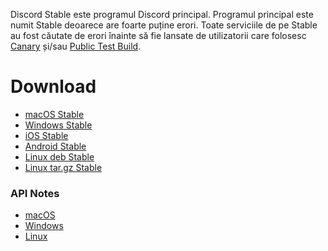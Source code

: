 <!-- TITLE:Discord Stable -->

Discord Stable este programul Discord principal. 
Programul principal este numit Stable deoarece are foarte puține erori.
Toate serviciile de pe Stable au fost căutate de erori înainte să fie lansate de utilizatorii care folosesc [Canary](/canary) și/sau [Public Test Build](/ptb).

# Download

- [macOS Stable](https://discordapp.com/api/download?platform=osx)
- [Windows Stable](https://discordapp.com/api/download?platform=win)
- [iOS Stable](https://itunes.apple.com/us/app/discord-chat-for-games/id985746746)
- [Android Stable](https://play.google.com/store/apps/details?id=com.discord)
- [Linux deb Stable](https://discordapp.com/api/download?platform=linux&format=deb)
- [Linux tar.gz Stable](https://discordapp.com/api/download?platform=linux&format=tar.gz)

### API Notes

- [macOS](https://discordapp.com/api/stable/updates?platform=osx)
- [Windows](https://discordapp.com/api/stable/updates?platform=win)
- [Linux](https://discordapp.com/api/stable/updates?platform=linux)